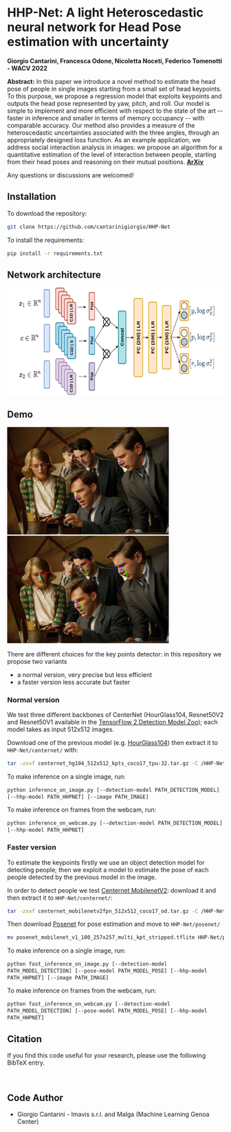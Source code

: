 HHP-Net: A light Heteroscedastic neural network for Head Pose estimation with uncertainty
===

**Giorgio Cantarini, Francesca Odone, Nicoletta Noceti, Federico Tomenotti - WACV 2022**

**Abstract:** In this paper we introduce a novel method to estimate the head pose of people in single images starting from a small set of
head keypoints. To this purpose, we propose a regression model that exploits keypoints and outputs the head pose represented by yaw, pitch, 
and roll. Our model is simple to implement and more efficient with respect to the state of the art -- faster in inference and smaller in terms 
of memory occupancy --  with comparable accuracy.
Our method also provides a measure of the heteroscedastic uncertainties associated with the three angles, through an appropriately designed 
loss function. As an example application, we address social interaction analysis in images: we propose an algorithm for a 
quantitative estimation of the level of interaction between people, starting from their head poses and reasoning on their mutual positions.
[**ArXiv**](https://arxiv.org/)  


Any questions or discussions are welcomed!




## Installation

To download the repository:
```bash
git clone https://github.com/cantarinigiorgio/HHP-Net
```

To install the requirements:
```bash
pip install -r requirements.txt
```

## Network architecture
<img src=imgs/network_architecture.png height="250"/>  

## Demo

<img src=imgs/points.png height="250"/> <img src=imgs/axis.png height="250"/> 


There are different choices for the key points detector: in this repository we propose two variants
- a normal version, very precise but less efficient
- a faster version less accurate but faster

### Normal version
We test three different backbones of CenterNet (HourGlass104, Resnet50V2 and Resnet50V1 available in the [TensorFlow 2 Detection Model Zoo](https://github.com/tensorflow/models/blob/master/research/object_detection/g3doc/tf2_detection_zoo.md)); 
each model takes as input 512x512 images.

Download one of the previous model (e.g. [HourGlass104](http://download.tensorflow.org/models/object_detection/tf2/20200711/centernet_hg104_512x512_kpts_coco17_tpu-32.tar.gz)) then extract it to `HHP-Net/centernet/` with:
```bash
tar -zxvf centernet_hg104_512x512_kpts_coco17_tpu-32.tar.gz -C /HHP-Net/centernet
```

To make inference on a single image, run:

````
python inference_on_image.py [--detection-model PATH_DETECTION_MODEL] [--hhp-model PATH_HHPNET] [--image PATH_IMAGE]  
````

To make inference on frames from the webcam, run:

````
python inference_on_webcam.py [--detection-model PATH_DETECTION_MODEL] [--hhp-model PATH_HHPNET] 
````

### Faster version

To estimate the keypoints firstly we use an object detection model for detecting people; then we exploit a model to estimate the pose of each people detected by the previous model in the image.

In order to detect people we test [Centernet MobilenetV2](http://download.tensorflow.org/models/object_detection/tf2/20210210/centernet_mobilenetv2fpn_512x512_coco17_od.tar.gz): 
download it and then extract it to `HHP-Net/centernet/`:

```bash
tar -zxvf centernet_mobilenetv2fpn_512x512_coco17_od.tar.gz -C /HHP-Net/centernet
```

Then download [Posenet](https://storage.googleapis.com/download.tensorflow.org/models/tflite/posenet_mobilenet_v1_100_257x257_multi_kpt_stripped.tflite) for pose estimation and move to `HHP-Net/posenet/`
```bash
mv posenet_mobilenet_v1_100_257x257_multi_kpt_stripped.tflite HHP-Net/posenet/
```

To make inference on a single image, run:

````
python fast_inference_on_image.py [--detection-model PATH_MODEL_DETECTION] [--pose-model PATH_MODEL_POSE] [--hhp-model PATH_HHPNET] [--image PATH_IMAGE] 
````

To make inference on frames from the webcam, run:

````
python fast_inference_on_webcam.py [--detection-model PATH_MODEL_DETECTION] [--pose-model PATH_MODEL_POSE] [--hhp-model PATH_HHPNET] 
````


## Citation

If you find this code useful for your research, please use the following BibTeX entry.

``` ```
<!--
@{
  title={HHP-Net: A light Heteroscedastic neural network for Head Pose estimation with uncertainty},
  author={Giorgio Cantarini, Francesca Odone, Nicoletta Noceti},
  journal={IEEE/CVF Winter Conference on Applications of Computer Vision (WACV)},
  year={2022}
}
-->

## Code Author
- Giorgio Cantarini - Imavis s.r.l. and Malga (Machine Learning Genoa Center)
